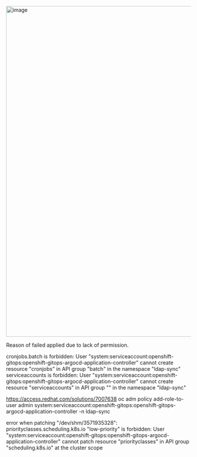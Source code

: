 
<img width="1182" height="902" alt="image" src="https://github.com/user-attachments/assets/290ad282-f762-4545-bcb6-4357ac7dc468" />

Reason of failed applied due to lack of permission.

cronjobs.batch is forbidden: User "system:serviceaccount:openshift-gitops:openshift-gitops-argocd-application-controller" cannot create resource "cronjobs" in API group "batch" in the namespace "ldap-sync"
serviceaccounts is forbidden: User "system:serviceaccount:openshift-gitops:openshift-gitops-argocd-application-controller" cannot create resource "serviceaccounts" in API group "" in the namespace "ldap-sync"

https://access.redhat.com/solutions/7007638
oc adm policy add-role-to-user admin system:serviceaccount:openshift-gitops:openshift-gitops-argocd-application-controller -n ldap-sync

error when patching "/dev/shm/3571935328": priorityclasses.scheduling.k8s.io "low-priority" is forbidden: User "system:serviceaccount:openshift-gitops:openshift-gitops-argocd-application-controller" cannot patch resource "priorityclasses" in API group "scheduling.k8s.io" at the cluster scope
